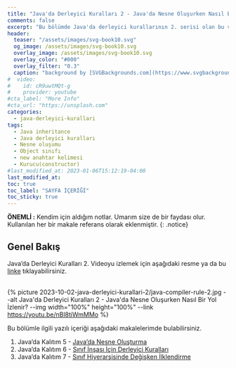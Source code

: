 ```yaml
---
title: "Java'da Derleyici Kuralları 2 - Java'da Nesne Oluşurken Nasıl Bir Yol İzlenir?"
comments: false
excerpt: "Bu bölümde Java'da derleyici kurallarının 2. serisi olan bu videoda, java'da nesne oluşumunu (java object creation) anlatmaya çalıştım."
header:
  teaser: "/assets/images/svg-book10.svg"
  og_image: /assets/images/svg-book10.svg
  overlay_image: /assets/images/svg-book10.svg
  overlay_color: "#000"
  overlay_filter: "0.3"
  caption: "background by [SVGBackgrounds.com](https://www.svgbackgrounds.com/)"
#  video:
#    id: cR9uwtMQt-g
#    provider: youtube
#cta_label: "More Info"
#cta_url: "https://unsplash.com"
categories:
  - java-derleyici-kurallari
tags:
  - Java inheritance
  - Java derleyici kuralları
  - Nesne oluşumu
  - Object sınıfı
  - new anahtar kelimesi
  - Kurucu(constructor)
#last_modified_at: 2023-01-06T15:12:19-04:00
last_modified_at:
toc: true
toc_label: "SAYFA İÇERİĞİ"
toc_sticky: true
---
```


**ÖNEMLİ :** Kendim için aldığım notlar. Umarım size de bir faydası olur. Kullanılan her bir makale referans olarak eklenmiştir.
{: .notice}

## Genel Bakış
Java’da Derleyici Kuralları 2. Videoyu izlemek için aşağıdaki resme ya da bu [linke](https://youtu.be/nBl8tiWmMMo) tıklayabilirsiniz.

<br/>{% picture 2023-10-02-java-derleyici-kurallari-2/java-compiler-rule-2.jpg --alt Java'da Derleyici Kuralları 2 - Java'da Nesne Oluşurken Nasıl Bir Yol İzlenir? --img width="100%" height="100%" --link https://youtu.be/nBl8tiWmMMo %}<br/>

Bu bölümle ilgili yazılı içeriği aşağıdaki makalelerimde bulabilirsiniz.

1. Java’da Kalıtım 5 - [Java’da Nesne Oluşturma](/java-kalitim-polimorfizm/Java-inheritance5/)
2. Java’da Kalıtım 6 - [Sınıf İnşası İçin Derleyici Kuralları](/java-kalitim-polimorfizm/Java-inheritance6/)
3. Java’da Kalıtım 7 - [Sınıf Hiyerarşisinde Değişken İlklendirme](/java-kalitim-polimorfizm/Java-inheritance7/)